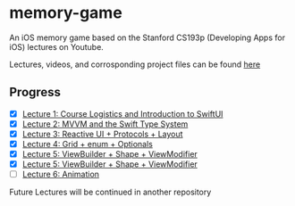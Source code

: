 # memory-game

 An iOS memory game based on the Stanford CS193p (Developing Apps for iOS) lectures on Youtube.

 Lectures, videos, and corrosponding project files can be found [here](https://cs193p.sites.stanford.edu)

## Progress

- [x] [Lecture 1: Course Logistics and Introduction to SwiftUI](https://youtu.be/jbtqIBpUG7g)
- [x] [Lecture 2: MVVM and the Swift Type System](https://youtu.be/4GjXq2Sr55Q)
- [x] [Lecture 3: Reactive UI + Protocols + Layout](https://youtu.be/SIYdYpPXil4)
- [x] [Lecture 4: Grid + enum + Optionals](https://youtu.be/eHEeWzFP6O4)
- [x] [Lecture 5: ViewBuilder + Shape + ViewModifier](https://youtu.be/oDKDGCRdSHc)
- [x] [Lecture 5: ViewBuilder + Shape + ViewModifier](https://youtu.be/oDKDGCRdSHc)
- [ ] [Lecture 6: Animation](https://youtu.be/3krC2c56ceQ)

Future Lectures will be continued in another repository
